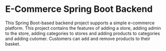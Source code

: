 # E-Commerce Spring Boot Backend

This Spring Boot-based backend project supports a simple e-commerce platform.
This project contains the features of adding a store, adding admin to the store, 
adding categories to stores and adding products to categories and adding cutomer.
Customers can add and remove products to their basket.

